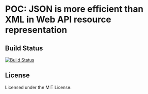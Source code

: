 POC: JSON is more efficient than XML in Web API resource representation
=======================================================================

## Build Status

[![Build Status](https://travis-ci.org/muhammadghazali/ghanoz-json.png?branch=development)](https://travis-ci.org/muhammadghazali/ghanoz-json)

## License

Licensed under the MIT License.
